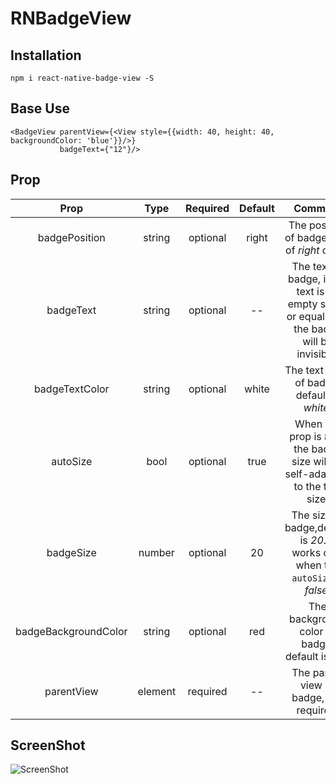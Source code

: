 RNBadgeView
===========================
Installation
----------
>
`npm i react-native-badge-view -S`

Base Use
-------
>
```
<BadgeView parentView={<View style={{width: 40, height: 40, backgroundColor: 'blue'}}/>} 
           badgeText={"12"}/>
```

Prop
----
>
|Prop|Type|Required|Default|Comment|
|:----:|:---:|:---:|:---:|:----:|
|badgePosition|string|optional|right|The position of badge, one of *right* or *left*|
|badgeText|string|optional|--|The text of badge, if the text is an empty string or equal to *0*, the badge will be invisible.|
|badgeTextColor|string|optional|white|The text color of badge, default is *white*.|
|autoSize|bool|optional|true|When the prop is *true*, the badge size will be self-adaption to the text size.|
|badgeSize|number|optional|20|The size of badge,default is *20*. It works only when the `autoSize` is *false*.|
|badgeBackgroundColor|string|optional|red|The background color of badge, default is *red*.|
|parentView|element|required|--|The parent view of badge, it is required.|

ScreenShot
---------
>
![ScreenShot](https://github.com/Samoy/react-native-badge-view/blob/master/badge-view/screenShot.png)
